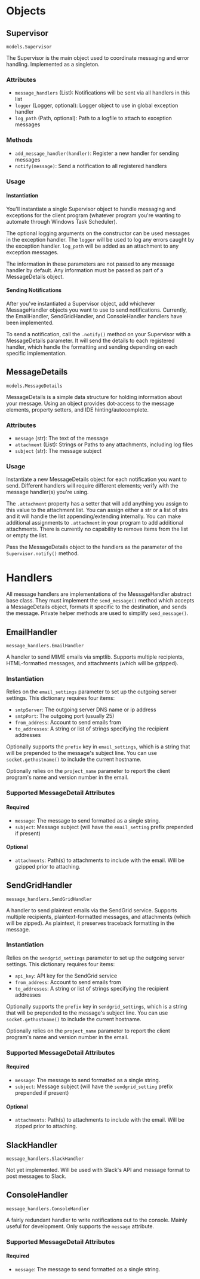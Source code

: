 # Objects

## Supervisor

`models.Supervisor`

The Supervisor is the main object used to coordinate messaging and error handling. Implemented as a singleton.

### Attributes

- `message_handlers` (List): Notifications will be sent via all handlers in this list
- `logger` (Logger, optional): Logger object to use in global exception handler
- `log_path` (Path, optional): Path to a logfile to attach to exception messages

### Methods

- `add_message_handler(handler)`: Register a new handler for sending messages
- `notify(message)`: Send a notification to all registered handlers

### Usage

#### Instantiation

You'll instantiate a single Supervisor object to handle messaging and exceptions for the client program (whatever program you're wanting to automate through Windows Task Scheduler).

The optional logging arguments on the constructor can be used messages in the exception handler. The `logger` will be used to log any errors caught by the exception handler. `log_path` will be added as an attachment to any exception messages.

The information in these parameters are not passed to any message handler by default. Any information must be passed as part of a MessageDetails object.

#### Sending Notifications

After you've instantiated a Supervisor object, add whichever MessageHandler objects you want to use to send notifications. Currently, the EmailHandler, SendGridHandler, and ConsoleHandler handlers have been implemented.

To send a notification, call the `.notify()` method on your Supervisor with a MessageDetails parameter. It will send the details to each registered handler, which handle the formatting and sending depending on each specific implementation.

## MessageDetails

`models.MessageDetails`

MessageDetails is a simple data structure for holding information about your message. Using an object provides dot-access to the message elements, property setters, and IDE hinting/autocomplete.

### Attributes

- `message` (str): The text of the message
- `attachment` (List): Strings or Paths to any attachments, including log files
- `subject` (str): The message subject

### Usage

Instantiate a new MessageDetails object for each notification you want to send. Different handlers will require different elements; verify with the message handler(s) you're using.

The `.attachment` property has a setter that will add anything you assign to this value to the attachment list. You can assign either a str or a list of strs and it will handle the list appending/extending internally. You can make additional assignments to `.attachment` in your program to add additional attachments. There is currently no capability to remove items from the list or empty the list.

Pass the MessageDetails object to the handlers as the parameter of the `Supervisor.notify()` method.

# Handlers

All message handlers are implementations of the MessageHandler abstract base class. They must implement the `send_message()` method which accepts a MessageDetails object, formats it specific to the destination, and sends the message. Private helper methods are used to simplify `send_message()`.

## EmailHandler

`message_handlers.EmailHandler`

A handler to send MIME emails via smptlib. Supports multiple recipients, HTML-formatted messages, and attachments (which will be gzipped).

### Instantiation

Relies on the `email_settings` parameter to set up the outgoing server settings. This dictionary requires four items:

- `smtpServer`: The outgoing server DNS name or ip address
- `smtpPort`: The outgoing port (usually 25)
- `from_address`: Account to send emails from
- `to_addresses`: A string or list of strings specifying the recipient addresses

Optionally supports the `prefix` key in `email_settings`, which is a string that will be prepended to the message's subject line. You can use `socket.gethostname()` to include the current hostname.

Optionally relies on the `project_name` parameter to report the client program's name and version number in the email.

### Supported MessageDetail Attributes

#### Required

- `message`: The message to send formatted as a single string.
- `subject`: Message subject (will have the `email_setting` prefix prepended if present)

#### Optional

- `attachments`: Path(s) to attachments to include with the email. Will be gzipped prior to attaching.

## SendGridHandler

`message_handlers.SendGridHandler`

A handler to send plaintext emails via the SendGrid service. Supports multiple recipients, plaintext-formatted messages, and attachments (which will be zipped). As plaintext, it preserves traceback formatting in the message.

### Instantiation

Relies on the `sendgrid_settings` parameter to set up the outgoing server settings. This dictionary requires four items:

- `api_key`: API key for the SendGrid service
- `from_address`: Account to send emails from
- `to_addresses`: A string or list of strings specifying the recipient addresses

Optionally supports the `prefix` key in `sendgrid_settings`, which is a string that will be prepended to the message's subject line. You can use `socket.gethostname()` to include the current hostname.

Optionally relies on the `project_name` parameter to report the client program's name and version number in the email.

### Supported MessageDetail Attributes

#### Required

- `message`: The message to send formatted as a single string.
- `subject`: Message subject (will have the `sendgrid_setting` prefix prepended if present)

#### Optional

- `attachments`: Path(s) to attachments to include with the email. Will be zipped prior to attaching.

## SlackHandler

`message_handlers.SlackHandler`

Not yet implemented. Will be used with Slack's API and message format to post messages to Slack.

## ConsoleHandler

`message_handlers.ConsoleHandler`

A fairly redundant handler to write notifications out to the console. Mainly useful for development. Only supports the `message` attribute.

### Supported MessageDetail Attributes

#### Required

- `message`: The message to send formatted as a single string.
